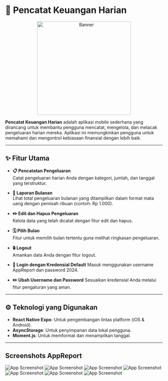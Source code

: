 # 📱 Pencatat Keuangan Harian  
<div align="center" style="">
<img src="./assets/apk.png" alt="Banner" width="300" />

</div>

**Pencatat Keuangan Harian** adalah aplikasi mobile sederhana yang dirancang untuk membantu pengguna mencatat, mengelola, dan melacak pengeluaran harian mereka. Aplikasi ini memungkinkan pengguna untuk memahami dan mengontrol kebiasaan finansial dengan lebih baik.  

---

## ✨ Fitur Utama  
- **📋 Pencatatan Pengeluaran**  
  Catat pengeluaran harian Anda dengan kategori, jumlah, dan tanggal yang terstruktur.  

- **📅 Laporan Bulanan**  
  Lihat total pengeluaran bulanan yang ditampilkan dalam format mata uang dengan pemisah ribuan (contoh: Rp 1.000).  

- **✏️ Edit dan Hapus Pengeluaran**  
  Kelola data yang telah dicatat dengan fitur edit dan hapus.  

- **🗓️ Pilih Bulan**  
  Fitur untuk memilih bulan tertentu guna melihat ringkasan pengeluaran.  

- **🔒 Logout**  
  Amankan data Anda dengan fitur logout.  

- **🔐 Login dengan Kredensial Default**
Masuk menggunakan username AppReport dan password 2024.

- **✏️ Ubah Username dan Password**
Sesuaikan kredensial Anda melalui fitur pengaturan yang aman.

---


## ⚙️ Teknologi yang Digunakan  
- **React Native Expo**: Untuk pengembangan lintas platform (iOS & Android).  
- **AsyncStorage**: Untuk penyimpanan data lokal pengguna.  
- **Moment.js**: Untuk memformat dan menampilkan tanggal.  

---

## Screenshots AppReport

![App Screenshot](./assets/1.jpeg)
![App Screenshot](./assets/2.jpeg)
![App Screenshot](./assets/3.jpeg)
![App Screenshot](./assets/4.jpeg)
![App Screenshot](./assets/5.jpeg)
![App Screenshot](./assets/6.jpeg)
![App Screenshot](./assets/7.jpeg)
